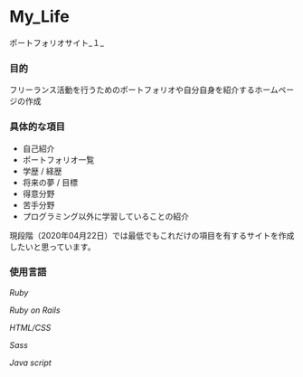 # My_Life
ポートフォリオサイト_１_

### 目的
フリーランス活動を行うためのポートフォリオや自分自身を紹介するホームページの作成

### 具体的な項目
+ 自己紹介 
+ ポートフォリオ一覧 
+ 学歴 / 経歴 
+ 将来の夢 / 目標 
+ 得意分野 
+ 苦手分野 
+ プログラミング以外に学習していることの紹介

現段階（2020年04月22日）では最低でもこれだけの項目を有するサイトを作成したいと思っています。

### 使用言語
_Ruby_

_Ruby on Rails_

_HTML/CSS_

_Sass_

_Java script_
